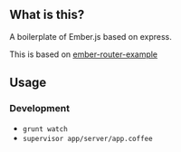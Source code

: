 ## What is this?

A boilerplate of Ember.js based on express.

This is based on [ember-router-example](https://github.com/ghempton/ember-router-example)

## Usage

### Development

+ `grunt watch`
+ `supervisor app/server/app.coffee`
